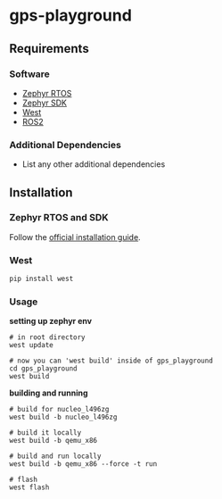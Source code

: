 # gps-playground

## Requirements

### Software

- [Zephyr RTOS](https://docs.zephyrproject.org/latest/getting_started/index.html)
- [Zephyr SDK](https://docs.zephyrproject.org/latest/getting_started/index.html)
- [West](https://docs.zephyrproject.org/latest/guides/west/index.html)
- [ROS2](https://docs.ros.org/en/foxy/Installation.html)

### Additional Dependencies

- List any other additional dependencies

## Installation

### Zephyr RTOS and SDK

Follow the [official installation guide](https://docs.zephyrproject.org/latest/getting_started/index.html).

### West

```bash
pip install west
```
### Usage

**setting up zephyr env**
```
# in root directory
west update

# now you can 'west build' inside of gps_playground
cd gps_playground
west build
```

**building and running**

```
# build for nucleo_l496zg
west build -b nucleo_l496zg

# build it locally
west build -b qemu_x86 

# build and run locally
west build -b qemu_x86 --force -t run

# flash
west flash
```
